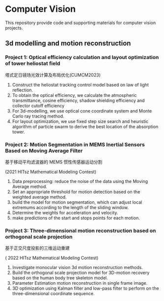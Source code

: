 # Computer Vision
This repository provide code and supporting materials for computer vision projects. 


## 3d modelling and motion reconstruction
### Project 1:  Optical efficiency calculation and layout optimization of tower heliostat field

塔式定日镜场光效计算及布局优化(CUMCM2023)

1.	Construct the heliostat tracking control model based on law of light reflection.
2. To obtain the optical efficiency, we calculate the atmospheric transmittance, cosine efficiency, shadow shielding efficiency and collector cutoff efficiency
3. For 3d-modelling, we use optical cone coordinate system and Monte Carlo ray tracing method. 
4. For layout optimization, we use fixed step size search and heuristic algorithm of particle swarm to derive the best location of the absorption tower.


### Project 2: Motion Segmentation in MEMS Inertial Sensors Based on Moving Average Filter

基于移动平均滤波器的 MEMS 惯性传感器运动分割

(2021 HITsz Mathematical Modeling Contest)

1. Data preprocessing: reduce the noise of the data using the Moving Average method.
2. Set an appropriate threshold for motion detection based on the weighted average method.
3. build the model for motion segmentation, which can adjust local extremums according to the length of the sliding window.
4. Determine the weights for acceleration and velocity. 
5. make predictions of the start and stops points for each motion.


### Project 3: Three-dimensional motion reconstruction based on orthogonal scale projection

基于正交尺度投影的三维运动重建

( 2022 HITsz Mathematical Modeling Contest)

1. Investigate monocular vision 3d motion reconstruction methods.
2. Build the orthogonal scale projection model for 3D-motion recovery based on the human body tree skeleton model.
3. 	Parameter Estimation motion reconstruction in single frame image.
4. 3D optimization using Kalman filter and low-pass filter to perform on the three-dimensional coordinate sequence. 

